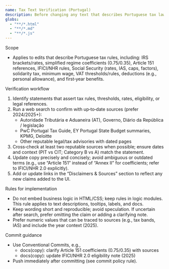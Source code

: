 ```yaml
---
name: Tax Text Verification (Portugal)
description: Before changing any text that describes Portuguese tax laws/rules, perform a web search and verify accuracy with reputable sources.
globs:
  - "**/*.html"
  - "**/*.md"
  - "**/*.js"
---
```


Scope
- Applies to edits that describe Portuguese tax rules, including: IRS brackets/rates, simplified regime coefficients (0.75/0.35), Article 151 references, IFICI/NHR rules, Social Security (rates, IAS, caps, factors), solidarity tax, minimum wage, VAT thresholds/rules, deductions (e.g., personal allowance), and first‑year benefits.

Verification workflow
1) Identify statements that assert tax rules, thresholds, rates, eligibility, or legal references.
2) Run a web search to confirm with up‑to‑date sources (prefer 2024/2025+):
   - Autoridade Tributária e Aduaneira (AT), Governo, Diário da República / legislação
   - PwC Portugal Tax Guide, EY Portugal State Budget summaries, KPMG, Deloitte
   - Other reputable legal/tax advisories with dated pages
3) Cross‑check at least two reputable sources when possible; ensure dates and context (PIT vs CIT; Category B vs A) match the statement.
4) Update copy precisely and concisely; avoid ambiguous or outdated terms (e.g., use “Article 151” instead of “Annex II” for coefficients; refer to IFICI/NHR 2.0 explicitly).
5) Add or update links in the “Disclaimers & Sources” section to reflect any new claims added to the UI.

Rules for implementation
- Do not embed business logic in HTML/CSS; keep rules in logic modules. This rule applies to text descriptions, tooltips, labels, and docs.
- Keep wording short and reproducible; avoid speculation. If uncertain after search, prefer omitting the claim or adding a clarifying note.
- Prefer numeric values that can be traced to sources (e.g., tax bands, IAS) and include the year context (2025).

Commit guidance
- Use Conventional Commits, e.g.,
  - docs(copy): clarify Article 151 coefficients (0.75/0.35) with sources
  - docs(copy): update IFICI/NHR 2.0 eligibility note (2025)
- Push immediately after committing (see commit policy rule).


